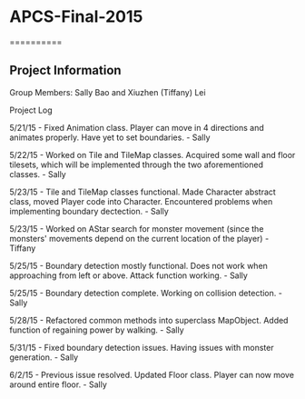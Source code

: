 # APCS-Final-2015
==========

Project Information
----------

Group Members: Sally Bao and Xiuzhen (Tiffany) Lei

Project Log

5/21/15 - Fixed Animation class. Player can move in 4 directions and animates properly. Have yet to set boundaries. - Sally 

5/22/15 - Worked on Tile and TileMap classes. Acquired some wall and floor tilesets, which will be implemented through the two aforementioned classes. - Sally 

5/23/15 - Tile and TileMap classes functional. Made Character abstract class, moved Player code into Character. Encountered problems when implementing boundary dectection. - Sally 
 
5/23/15 - Worked on AStar search for monster movement (since the monsters' movements depend on the current location of the player) - Tiffany

5/25/15 - Boundary detection mostly functional. Does not work when approaching from left or above. Attack function working. - Sally

5/25/15 - Boundary detection complete. Working on collision detection. - Sally

5/28/15 - Refactored common methods into superclass MapObject. Added function of regaining power by walking. - Sally

5/31/15 - Fixed boundary detection issues. Having issues with monster generation. - Sally

6/2/15 - Previous issue resolved. Updated Floor class. Player can now move around entire floor. - Sally


